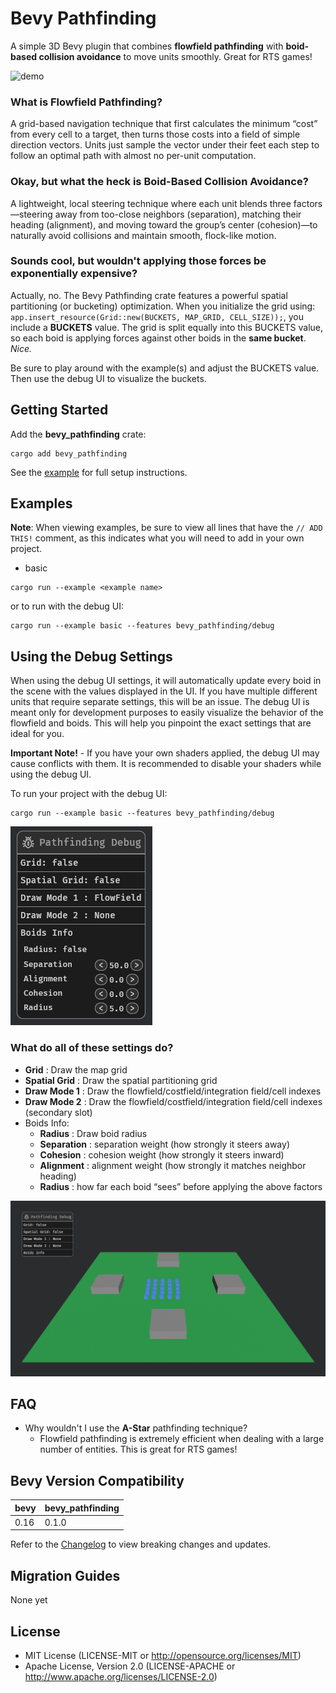 # Bevy Pathfinding

A simple 3D Bevy plugin that combines **flowfield pathfinding** with **boid-based collision avoidance** to move units smoothly. Great for RTS games!

![demo](assets/demo.gif)

### What is **Flowfield Pathfinding**?

A grid-based navigation technique that first calculates the minimum “cost” from every cell to a target, then turns those costs into a field of simple direction vectors. Units just sample the vector under their feet each step to follow an optimal path with almost no per-unit computation.

### Okay, but what the heck is **Boid-Based Collision Avoidance**?

A lightweight, local steering technique where each unit blends three factors—steering away from too-close neighbors (separation), matching their heading (alignment), and moving toward the group’s center (cohesion)—to naturally avoid collisions and maintain smooth, flock-like motion.

### Sounds cool, but wouldn't applying those forces be exponentially expensive?

Actually, no. The Bevy Pathfinding crate features a powerful spatial partitioning (or bucketing) optimization. When you initialize the grid using: `app.insert_resource(Grid::new(BUCKETS, MAP_GRID, CELL_SIZE));`, you include a **BUCKETS** value. The grid is split equally into this BUCKETS value, so each boid is applying forces against other boids in the **same bucket**. *Nice.*

Be sure to play around with the example(s) and adjust the BUCKETS value. Then use the debug UI to visualize the buckets.

## Getting Started

Add the **bevy_pathfinding** crate:

```
cargo add bevy_pathfinding
```

See the [example](examples/basic.rs) for full setup instructions.

## Examples

**Note**: When viewing examples, be sure to view all lines that have the `// ADD THIS!` comment, as this indicates what you will need to add in your own project.

- basic

```
cargo run --example <example name>
```

or to run with the debug UI:

```
cargo run --example basic --features bevy_pathfinding/debug
```

## Using the Debug Settings

When using the debug UI settings, it will automatically update every boid in the scene with the values displayed in the UI. If you have multiple different units that require separate settings, this will be an issue. The debug UI is meant only for development purposes to easily visualize the behavior of the flowfield and boids. This will help you pinpoint the exact settings that are ideal for you.

**Important Note!** - If you have your own shaders applied, the debug UI may cause conflicts with them. It is recommended to disable your shaders while using the debug UI.

To run your project with the debug UI:

```
cargo run --example basic --features bevy_pathfinding/debug
```

![debug UI](assets/debug_ui.png)

### What do all of these settings do?

- **Grid** : Draw the map grid  
- **Spatial Grid** : Draw the spatial partitioning grid  
- **Draw Mode 1** : Draw the flowfield/costfield/integration field/cell indexes  
- **Draw Mode 2** : Draw the flowfield/costfield/integration field/cell indexes (secondary slot)  
- Boids Info:  
  - **Radius** : Draw boid radius  
  - **Separation** : separation weight (how strongly it steers away)  
  - **Cohesion** : cohesion weight (how strongly it steers inward)  
  - **Alignment** : alignment weight (how strongly it matches neighbor heading)  
  - **Radius** : how far each boid “sees” before applying the above factors  

![debug UI demo](assets/debug_ui_demo.gif)

## FAQ

- Why wouldn't I use the **A-Star** pathfinding technique?
  - Flowfield pathfinding is extremely efficient when dealing with a large number of entities. This is great for RTS games!

## Bevy Version Compatibility

| bevy | bevy_pathfinding |
| ---- | ---------------- |
| 0.16 | 0.1.0            |

Refer to the [Changelog](Changelog.md) to view breaking changes and updates.

## Migration Guides

None yet

## License

- MIT License (LICENSE-MIT or http://opensource.org/licenses/MIT)
- Apache License, Version 2.0 (LICENSE-APACHE or http://www.apache.org/licenses/LICENSE-2.0)